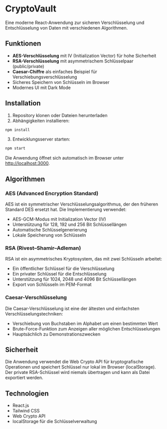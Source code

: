 # CryptoVault

Eine moderne React-Anwendung zur sicheren Verschlüsselung und Entschlüsselung von Daten mit verschiedenen Algorithmen.

## Funktionen

- **AES-Verschlüsselung** mit IV (Initialization Vector) für hohe Sicherheit
- **RSA-Verschlüsselung** mit asymmetrischem Schlüsselpaar (public/private)
- **Caesar-Chiffre** als einfaches Beispiel für Verschiebungsverschlüsselung
- Sicheres Speichern von Schlüsseln im Browser
- Modernes UI mit Dark Mode

## Installation

1. Repository klonen oder Dateien herunterladen
2. Abhängigkeiten installieren:

```bash
npm install
```

3. Entwicklungsserver starten:

```bash
npm start
```

Die Anwendung öffnet sich automatisch im Browser unter [http://localhost:3000](http://localhost:3000).

## Algorithmen

### AES (Advanced Encryption Standard)

AES ist ein symmetrischer Verschlüsselungsalgorithmus, der den früheren Standard DES ersetzt hat. Die Implementierung verwendet:

- AES-GCM-Modus mit Initialization Vector (IV)
- Unterstützung für 128, 192 und 256 Bit Schlüssellängen
- Automatische Schlüsselgenerierung
- Lokale Speicherung von Schlüsseln

### RSA (Rivest–Shamir–Adleman)

RSA ist ein asymmetrisches Kryptosystem, das mit zwei Schlüsseln arbeitet:

- Ein öffentlicher Schlüssel für die Verschlüsselung
- Ein privater Schlüssel für die Entschlüsselung
- Unterstützung für 1024, 2048 und 4096 Bit Schlüssellängen
- Export von Schlüsseln im PEM-Format

### Caesar-Verschlüsselung

Die Caesar-Verschlüsselung ist eine der ältesten und einfachsten Verschlüsselungstechniken:

- Verschiebung von Buchstaben im Alphabet um einen bestimmten Wert
- Brute-Force-Funktion zum Anzeigen aller möglichen Entschlüsselungen
- Hauptsächlich zu Demonstrationszwecken

## Sicherheit

Die Anwendung verwendet die Web Crypto API für kryptografische Operationen und speichert Schlüssel nur lokal im Browser (localStorage). Der private RSA-Schlüssel wird niemals übertragen und kann als Datei exportiert werden.

## Technologien

- React.js
- Tailwind CSS
- Web Crypto API
- localStorage für die Schlüsselverwaltung
